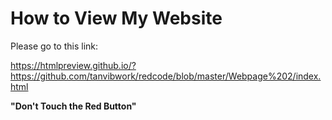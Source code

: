 # How to View My Website

Please go to this link:

https://htmlpreview.github.io/?https://github.com/tanvibwork/redcode/blob/master/Webpage%202/index.html

**"Don't Touch the Red Button"**
